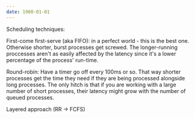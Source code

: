 ```yaml
---
date: 1900-01-01
---
```



Scheduling techniques:

First-come first-serve (aka FIFO):
in a perfect world - this is the best one. Otherwise shorter, burst processes get screwed. The longer-running proccesses aren't as easily affected by the latency since it's a lower percentage of the process' run-time.

Round-robin:
Have a timer go off every 100ms or so. That way shorter processes get the time they need if they are being processed alongside long processes. The only hitch is that if you are working with a large number of short processes, their latency might grow with the number of queued processes.

Layered approach (RR -> FCFS)
